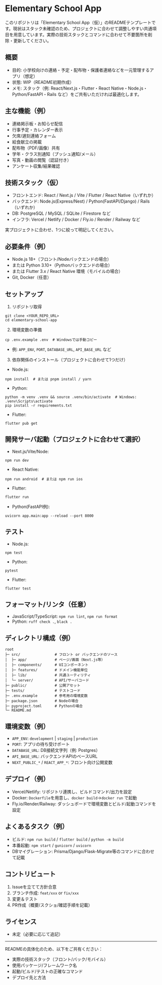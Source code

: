# Elementary School App

このリポジトリは「Elementary School App（仮）」のREADMEテンプレートです。現状はスタック未確認のため、プロジェクトに合わせて調整しやすい共通項目を用意しています。実際の技術スタックとコマンドに合わせて不要箇所を削除・更新してください。

## 概要
- 目的: 小学校向けの連絡・予定・配布物・保護者連絡などを一元管理するアプリ（想定）
- 状態: WIP（README初期作成）
- メモ: スタック（例: React/Next.js・Flutter・React Native・Node.js・Python/FastAPI・Rails など）をご共有いただければ最適化します。

## 主な機能（例）
- 連絡掲示板・お知らせ配信
- 行事予定・カレンダー表示
- 欠席/遅刻連絡フォーム
- 給食献立の掲載
- 配布物（PDF/画像）共有
- 学年・クラス別通知（プッシュ通知/メール）
- 写真・動画の閲覧（認証付き）
- アンケート収集/結果確認

## 技術スタック（仮）
- フロントエンド: React / Next.js / Vite / Flutter / React Native（いずれか）
- バックエンド: Node.js(Express/Nest) / Python(FastAPI/Django) / Rails（いずれか）
- DB: PostgreSQL / MySQL / SQLite / Firestore など
- インフラ: Vercel / Netlify / Docker / Fly.io / Render / Railway など

実プロジェクトに合わせ、1つに絞って明記してください。

## 必要条件（例）
- Node.js 18+（フロント/Nodeバックエンドの場合）
- または Python 3.10+（Pythonバックエンドの場合）
- または Flutter 3.x / React Native 環境（モバイルの場合）
- Git, Docker（任意）

## セットアップ
1) リポジトリ取得
```
git clone <YOUR_REPO_URL>
cd elementary-school-app
```

2) 環境変数の準備
```
cp .env.example .env  # Windowsでは手動コピー
```
- 例: `APP_ENV`, `PORT`, `DATABASE_URL`, `API_BASE_URL` など

3) 依存関係のインストール（プロジェクトに合わせて1つだけ）
- Node.js:
```
npm install  # または pnpm install / yarn
```
- Python:
```
python -m venv .venv && source .venv/bin/activate  # Windows: .venv\Scripts\activate
pip install -r requirements.txt
```
- Flutter:
```
flutter pub get
```

## 開発サーバ起動（プロジェクトに合わせて選択）
- Next.js/Vite/Node:
```
npm run dev
```
- React Native:
```
npm run android  # または npm run ios
```
- Flutter:
```
flutter run
```
- Python(FastAPI例):
```
uvicorn app.main:app --reload --port 8000
```

## テスト
- Node.js:
```
npm test
```
- Python:
```
pytest
```
- Flutter:
```
flutter test
```

## フォーマット/リンタ（任意）
- JavaScript/TypeScript: `npm run lint`, `npm run format`
- Python: `ruff check .`, `black .`

## ディレクトリ構成（例）
```
root
├─ src/                # フロント or バックエンドのソース
│  ├─ app/             # ページ/画面（Next.js等）
│  ├─ components/      # UIコンポーネント
│  ├─ features/        # ドメイン機能単位
│  ├─ lib/             # 共通ユーティリティ
│  └─ server/          # API/サーバコード
├─ public/             # 公開アセット
├─ tests/              # テストコード
├─ .env.example        # 参考用の環境変数
├─ package.json        # Nodeの場合
├─ pyproject.toml      # Pythonの場合
└─ README.md
```

## 環境変数（例）
- `APP_ENV`: `development` | `staging` | `production`
- `PORT`: アプリの待ち受けポート
- `DATABASE_URL`: DB接続文字列（例: Postgres）
- `API_BASE_URL`: バックエンドAPIのベースURL
- `NEXT_PUBLIC_*` / `REACT_APP_*`: フロント向け公開変数

## デプロイ（例）
- Vercel/Netlify: リポジトリ連携し、ビルドコマンド/出力を設定
- Docker: `Dockerfile`を用意し、`docker build`→`docker run` で起動
- Fly.io/Render/Railway: ダッシュボードで環境変数とビルド/起動コマンドを設定

## よくあるタスク（例）
- ビルド: `npm run build` / `flutter build` / `python -m build`
- 本番起動: `npm start` / `gunicorn` / `uvicorn`
- DBマイグレーション: Prisma/Django/Flask-Migrate等のコマンドに合わせて記載

## コントリビュート
1. Issueを立てて方針合意
2. ブランチ作成: `feat/xxx` or `fix/xxx`
3. 変更＆テスト
4. PR作成（概要/スクショ/確認手順を記載）

## ライセンス
- 未定（必要に応じて追記）

---
READMEの具体化のため、以下をご共有ください：
- 実際の技術スタック（フロント/バック/モバイル）
- 使用パッケージ/フレームワーク名
- 起動/ビルド/テストの正確なコマンド
- デプロイ先と方法

